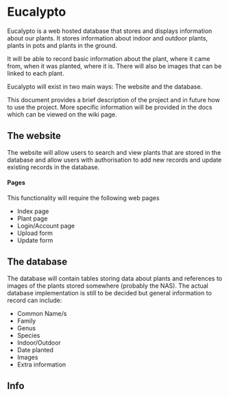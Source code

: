 # Eucalypto

Eucalypto is a web hosted database that stores and displays information
about our plants. It stores information about indoor and outdoor plants,
plants in pots and plants in the ground. 

It will be able to record basic information about the plant, where it 
came from, when it was planted, where it is. There will also be images 
that can be linked to each plant.

Eucalypto will exist in two main ways: The website and the database.

This document provides a brief description of the project and in future
how to use the project. More specific information will be provided in 
the docs which can be viewed on the wiki page.

## The website

The website will allow users to search and view plants that are stored 
in the database and allow users with authorisation to add new records
and update existing records in the database.

#### Pages
This functionality will require the following web pages
- Index page
- Plant page
- Login/Account page
- Upload form
- Update form

## The database

The database will contain tables storing data about plants and references
to images of the plants stored somewhere (probably the NAS). The actual
database implementation is still to be decided but general information 
to record can include:
- Common Name/s
- Family
- Genus
- Species
- Indoor/Outdoor
- Date planted
- Images
- Extra information

## Info




